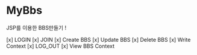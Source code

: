# MyBbs
JSP를 이용한 BBS만들기 !


[x] LOGIN 
[x] JOIN
[x] Create BBS
[x] Update BBS
[x] Delete BBS
[x] Write Context
[x] LOG_OUT
[x] View BBS Context

